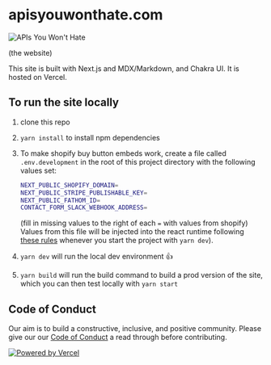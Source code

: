 # apisyouwonthate.com

![APIs You Won't Hate](https://github.com/apisyouwonthate/apisyouwonthate.com/raw/main/public/img/apis-you-wont-hate-dark.png)

(the website)

This site is built with Next.js and MDX/Markdown, and Chakra UI. It is hosted on Vercel.

## To run the site locally

1. clone this repo
1. `yarn install` to install npm dependencies
1. To make shopify buy button embeds work, create a file called `.env.development` in the root of this project directory with the following values set:

   ```bash
   NEXT_PUBLIC_SHOPIFY_DOMAIN=
   NEXT_PUBLIC_STRIPE_PUBLISHABLE_KEY=
   NEXT_PUBLIC_FATHOM_ID=
   CONTACT_FORM_SLACK_WEBHOOK_ADDRESS=
   ```

   (fill in missing values to the right of each `=` with values from shopify)
   Values from this file will be injected into the react runtime following [these rules](https://nextjs.org/docs/api-reference/next.config.js/environment-variables) whenever you start the project with `yarn dev`).

1. `yarn dev` will run the local dev environment 👍
1. `yarn build` will run the build command to build a prod version of the site, which you can then test locally with `yarn start`

## Code of Conduct

Our aim is to build a constructive, inclusive, and positive community. Please give our our [Code of Conduct](./CODE_OF_CONDUCT.md) a read through before contributing.

[![Powered by Vercel](https://github.com/apisyouwonthate/apisyouwonthate.com/raw/main/public/img/powered-by-vercel.svg)](https://vercel.com?utm_source=apis-you-wont-hate&utm_campaign=oss)
